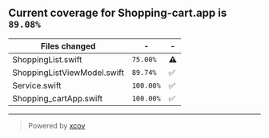 ## Current coverage for Shopping-cart.app is `89.08%`
Files changed | - | - 
--- | --- | ---
ShoppingList.swift | `75.00%` | :warning:
ShoppingListViewModel.swift | `89.74%` | :white_check_mark:
Service.swift | `100.00%` | :white_check_mark:
Shopping_cartApp.swift | `100.00%` | :white_check_mark:

---

> Powered by [xcov](https://github.com/nakiostudio/xcov)
